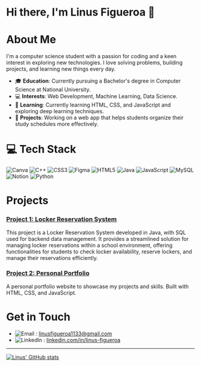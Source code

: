 # Hi there, I'm Linus Figueroa 👋

# About Me

I'm a computer science student with a passion for coding and a keen interest in exploring new technologies. I love solving problems, building projects, and learning new things every day.

- 🎓 **Education**: Currently pursuing a Bachelor's degree in Computer Science at National University.
- 💻 **Interests**: Web Development, Machine Learning, Data Science.
- 🌱 **Learning**: Currently learning HTML, CSS, and JavaScript and exploring deep learning techniques.
- 🔭 **Projects**: Working on a web app that helps students organize their study schedules more effectively.

# 💻 Tech Stack
<!-- Badges from https://github.com/Ileriayo/markdown-badges -->
![Canva](https://img.shields.io/badge/Canva-%2300C4CC.svg?style=for-the-badge&logo=Canva&logoColor=white)
![C++](https://img.shields.io/badge/c++-%2300599C.svg?style=for-the-badge&logo=c%2B%2B&logoColor=white)
![CSS3](https://img.shields.io/badge/css3-%231572B6.svg?style=for-the-badge&logo=css3&logoColor=white)
![Figma](https://img.shields.io/badge/figma-%23F24E1E.svg?style=for-the-badge&logo=figma&logoColor=white)
![HTML5](https://img.shields.io/badge/html5-%23E34F26.svg?style=for-the-badge&logo=html5&logoColor=white)
![Java](https://img.shields.io/badge/java-%23ED8B00.svg?style=for-the-badge&logo=openjdk&logoColor=white)
![JavaScript](https://img.shields.io/badge/javascript-%23323330.svg?style=for-the-badge&logo=javascript&logoColor=%23F7DF1E)
![MySQL](https://img.shields.io/badge/mysql-4479A1.svg?style=for-the-badge&logo=mysql&logoColor=white)
![Notion](https://img.shields.io/badge/Notion-%23000000.svg?style=for-the-badge&logo=notion&logoColor=white)
![Python](https://img.shields.io/badge/python-3670A0?style=for-the-badge&logo=python&logoColor=ffdd54)

# Projects

### [Project 1: Locker Reservation System](https://github.com/dexterrr1133/school-locker-reservation-system)
This project is a Locker Reservation System developed in Java, with SQL used for backend data management. It provides a streamlined solution for managing locker reservations within a school environment, offering functionalities for students to check locker availability, reserve lockers, and manage their reservations efficiently.

### [Project 2: Personal Portfolio](https://github.com/dexterrr1133/personal-portfolio)
A personal portfolio website to showcase my projects and skills. Built with HTML, CSS, and JavaScript.



# Get in Touch

- ![Email](https://img.shields.io/badge/email-%23D14836.svg?style=for-the-badge&logo=gmail&logoColor=white) : [linusfigueroa1133@gmail.com](mailto:your-email@example.com)
- ![LinkedIn](https://img.shields.io/badge/linkedin-%230077B5.svg?style=for-the-badge&logo=linkedin&logoColor=white) : [linkedin.com/in/linus-figueroa](https://linkedin.com/in/linus-figueroa-666b74318)


------------
<!-- GitHub stats from https://github.com/anuraghazra/github-readme-stats -->
[![Linus' GitHub stats](https://github-readme-stats.vercel.app/api?username=dexterrr1133&show_icons=true&theme=dark)](https://github.com/dexterrr1133/github-readme-stats)


